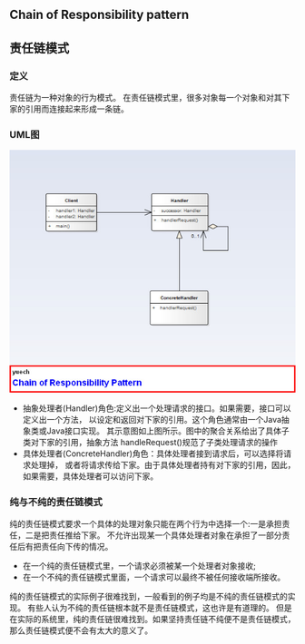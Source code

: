 ## Chain of Responsibility pattern
## 责任链模式

### 定义
责任链为一种对象的行为模式。
在责任链模式里，很多对象每一个对象和对其下家的引用而连接起来形成一条链。

### UML图

![责任链模式](https://github.com/yuechang/picture/blob/master/desginpattern/chain-of-responsibility-pattern.jpg)

 - 抽象处理者(Handler)角色:定义出一个处理请求的接口。如果需要，接口可以定义出一个方法，
 以设定和返回对下家的引用。这个角色通常由一个Java抽象类或Java接口实现。
 其示意图如上图所示。图中的聚合关系给出了具体子类对下家的引用，抽象方法
 handleRequest()规范了子类处理请求的操作
 - 具体处理者(ConcreteHandler)角色：具体处理者接到请求后，可以选择将请求处理掉，
 或者将请求传给下家。由于具体处理者持有对下家的引用，因此，如果需要，具体处理者可以访问下家。
 
### 纯与不纯的责任链模式
纯的责任链模式要求一个具体的处理对象只能在两个行为中选择一个:一是承担责任，二是把责任推给下家。
不允许出现某一个具体处理者对象在承担了一部分责任后有把责任向下传的情况。

- 在一个纯的责任链模式里，一个请求必须被某一个处理者对象接收;
- 在一个不纯的责任链模式里面，一个请求可以最终不被任何接收端所接收。
 
纯的责任链模式的实际例子很难找到，一般看到的例子均是不纯的责任链模式的实现。
有些人认为不纯的责任链根本就不是责任链模式，这也许是有道理的。
但是在实际的系统里，纯的责任链很难找到。如果坚持责任链不纯便不是责任链模式，
那么责任链模式便不会有太大的意义了。
